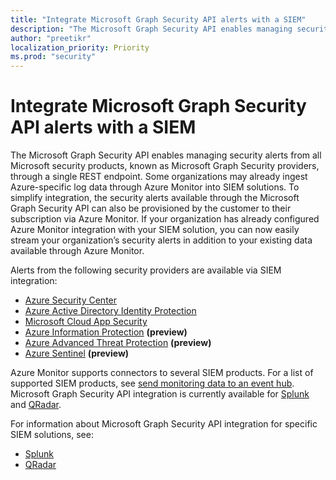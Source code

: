 ```yaml
---
title: "Integrate Microsoft Graph Security API alerts with a SIEM"
description: "The Microsoft Graph Security API enables managing security alerts from all Microsoft security products, known as Microsoft Graph Security providers, through a single REST endpoint. Some organizations may already ingest Azure-specific log data through Azure Monitor into SIEM solutions. To simplify integration, the security alerts available through the Microsoft Graph Security API can also be provisioned by the customer to their subscription via Azure Monitor. If your organization has already configured Azure Monitor integration with your SIEM solution, you can now easily stream your organization’s security alerts in addition to your existing data available through Azure Monitor."
author: "preetikr"
localization_priority: Priority
ms.prod: "security"
---
```


# Integrate Microsoft Graph Security API alerts with a SIEM

The Microsoft Graph Security API enables managing security alerts from all Microsoft security products, known as Microsoft Graph Security providers, through a single REST endpoint. Some organizations may already ingest Azure-specific log data through Azure Monitor into SIEM solutions. To simplify integration, the security alerts available through the Microsoft Graph Security API can also be provisioned by the customer to their subscription via Azure Monitor. If your organization has already configured Azure Monitor integration with your SIEM solution, you can now easily stream your organization’s security alerts in addition to your existing data available through Azure Monitor.

Alerts from the following security providers are available via SIEM integration:

- [Azure Security Center](https://docs.microsoft.com/azure/security-center/security-center-alerts-type)
- [Azure Active Directory Identity Protection](https://docs.microsoft.com/azure/active-directory/identity-protection/playbook)
- [Microsoft Cloud App Security](https://docs.microsoft.com/cloud-app-security/monitor-alerts)
- [Azure Information Protection](https://docs.microsoft.com/azure/information-protection/faqs#i-see-azure-information-protection-is-listed-as-a-security-provider-for-microsoft-graph-securityhow-does-this-work-and-what-alerts-will-i-receive) **(preview)**
- [Azure Advanced Threat Protection](https://docs.microsoft.com/azure-advanced-threat-protection/understanding-security-alerts#security-alert-categories) **(preview)**
- [Azure Sentinel](https://docs.microsoft.com/azure/sentinel/quickstart-get-visibility) **(preview)**

Azure Monitor supports connectors to several SIEM products. For a list of supported SIEM products, see [send monitoring data to an event hub](https://docs.microsoft.com/en-us/azure/monitoring-and-diagnostics/monitor-stream-monitoring-data-event-hubs#what-can-i-do-with-the-monitoring-data-being-sent-to-my-event-hub). Microsoft Graph Security API integration is currently available for [Splunk](https://splunkbase.splunk.com/) and [QRadar](https://www.ibm.com/us-en/marketplace/ibm-qradar-siem).

For information about Microsoft Graph Security API integration for specific SIEM solutions, see:

- [Splunk](security-splunk-siemintegration.md)
- [QRadar](security-qradar-siemintegration.md)
